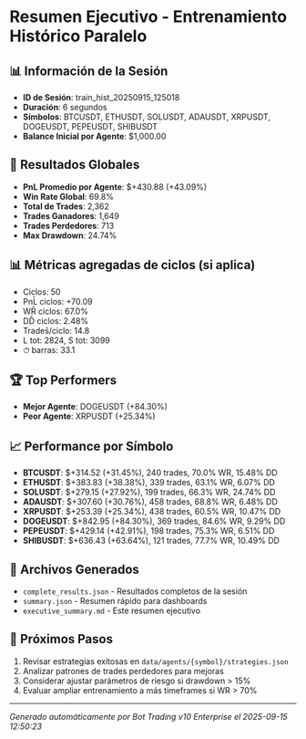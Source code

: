 # Resumen Ejecutivo - Entrenamiento Histórico Paralelo

## 📊 Información de la Sesión
- **ID de Sesión**: train_hist_20250915_125018
- **Duración**: 6 segundos
- **Símbolos**: BTCUSDT, ETHUSDT, SOLUSDT, ADAUSDT, XRPUSDT, DOGEUSDT, PEPEUSDT, SHIBUSDT
- **Balance Inicial por Agente**: $1,000.00

## 🎯 Resultados Globales
- **PnL Promedio por Agente**: $+430.88 (+43.09%)
- **Win Rate Global**: 69.8%
- **Total de Trades**: 2,362
- **Trades Ganadores**: 1,649
- **Trades Perdedores**: 713
- **Max Drawdown**: 24.74%

## 📊 Métricas agregadas de ciclos (si aplica)
- Ciclos: 50
- PnL̄ ciclos: +70.09
- WR̄ ciclos: 67.0%
- DD̄ ciclos: 2.48%
- Trades̄/ciclo: 14.8
- L tot: 2824, S tot: 3099
- ⏱̄ barras: 33.1


## 🏆 Top Performers
- **Mejor Agente**: DOGEUSDT (+84.30%)
- **Peor Agente**: XRPUSDT (+25.34%)

## 📈 Performance por Símbolo
- **BTCUSDT**: $+314.52 (+31.45%), 240 trades, 70.0% WR, 15.48% DD
- **ETHUSDT**: $+383.83 (+38.38%), 339 trades, 63.1% WR, 6.07% DD
- **SOLUSDT**: $+279.15 (+27.92%), 199 trades, 66.3% WR, 24.74% DD
- **ADAUSDT**: $+307.60 (+30.76%), 458 trades, 68.8% WR, 6.48% DD
- **XRPUSDT**: $+253.39 (+25.34%), 438 trades, 60.5% WR, 10.47% DD
- **DOGEUSDT**: $+842.95 (+84.30%), 369 trades, 84.6% WR, 9.29% DD
- **PEPEUSDT**: $+429.14 (+42.91%), 198 trades, 75.3% WR, 6.51% DD
- **SHIBUSDT**: $+636.43 (+63.64%), 121 trades, 77.7% WR, 10.49% DD

## 📁 Archivos Generados
- `complete_results.json` - Resultados completos de la sesión
- `summary.json` - Resumen rápido para dashboards
- `executive_summary.md` - Este resumen ejecutivo

## 🎯 Próximos Pasos
1. Revisar estrategias exitosas en `data/agents/{symbol}/strategies.json`
2. Analizar patrones de trades perdedores para mejoras
3. Considerar ajustar parámetros de riesgo si drawdown > 15%
4. Evaluar ampliar entrenamiento a más timeframes si WR > 70%

---
*Generado automáticamente por Bot Trading v10 Enterprise el 2025-09-15 12:50:23*
